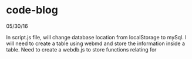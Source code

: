 # code-blog

05/30/16

In script.js file, will change database location from localStorage to mySql. I will need to create a table using webmd and store the information inside a table. Need to create a webdb.js to store functions relating for 
